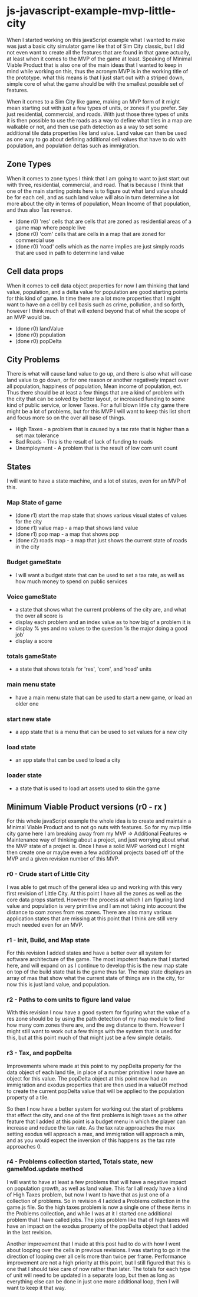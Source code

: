 # js-javascript-example-mvp-little-city

When I started working on this javaScript example what I wanted to make was just a basic city simulator game like that of Sim City classic, but I did not even want to create all the features that are found in that game actually, at least when it comes to the MVP of the game at least. Speaking of Minimal Viable Product that is also one of the main ideas that I wanted to keep in mind while working on this, thus the acronym MVP is in the working title of the prototype. what this means is that I just start out with a striped down, simple core of what the game should be with the smallest possible set of features. 

When it comes to a Sim City like game, making an MVP form of it might mean starting out with just a few types of units, or zones if you prefer. Say just residential, commercial, and roads. With just those three types of units it is then possible to use the roads as a way to define what tiles in a map are walkable or not, and then use path detection as a way to set some additional tile data properties like land value. Land value can then be used as one way to go about defining additional cell values that have to do with population, and population deltas such as immigration.

## Zone Types

When it comes to zone types I think that I am going to want to just start out with three, residential, commercial, and road. That is because I think that one of the main starting points here is to figure out what land value should be for each cell, and as such land value will also in turn determine a lot more about the city in terms of population, Mean Income of that population, and thus also Tax revenue.

* (done r0) 'res' cells that are cells that are zoned as residential areas of a game map where people live
* (done r0) 'com' cells that are cells in a map that are zoned for commercial use
* (done r0) 'road' cells which as the name implies are just simply roads that are used in path to determine land value

## Cell data props

When it comes to cell data object properties for now I am thinking that land value, population, and a delta value for population are good starting points for this kind of game. In time there are a lot more properties that I might want to have on a cell by cell basis such as crime, pollution, and so forth, however I think much of that will extend beyond that of what the scope of an MVP would be.

* (done r0) landValue
* (done r0) population
* (done r0) popDelta

## City Problems

There is what will cause land value to go up, and there is also what will case land value to go down, or for one reason or another negatively impact over all population, happiness of population, Mean income of population, ect. Thus there should be at least a few things that are a kind of problem with the city that can be solved by better layout, or increased funding to some kind of public service, or lower Taxes. For a full blown little city game there might be a lot of problems, but for this MVP I will want to keep this list short and focus more so on the over all base of things.

* High Taxes - a problem that is caused by a tax rate that is higher than a set max tolerance
* Bad Roads - This is the result of lack of funding to roads
* Unemployment - A problem that is the result of low com unit count

## States

I will want to have a state machine, and a lot of states, even for an MVP of this.

### Map State of game
* (done r1) start the map state that shows various visual states of values for the city
* (done r1) value map - a map that shows land value
* (done r1) pop map   - a map that shows pop
* (done r2) roads map - a map that just shows the current state of roads in the city

### Budget gameState
* I will want a budget state that can be used to set a tax rate, as well as how much money to spend on public services

### Voice gameState
* a state that shows what the current problems of the city are, and what the over all score is
* display each problem and an index value as to how big of a problem it is
* display % yes and no values to the question 'is the major doing a good job'
* display a score

### totals gameState
* a state that shows totals for 'res', 'com', and 'road' units

### main menu state
* have a main menu state that can be used to start a new game, or load an older one

### start new state
* a app state that is a menu that can be used to set values for a new city

### load state
* an app state that can be used to load a city

### loader state
* a state that is used to load art assets used to skin the game


## Minimum Viable Product versions (r0 - rx )

For this whole javaScript example the whole idea is to create and maintain a Minimal Viable Product and to not go nuts with features. So for my mvp little city game here I am breaking away from my MVP => Additional Features => Maintenance way of thinking about a project, and just worrying about what the MVP state of a project is. Once I have a solid MVP worked out I might then create one or maybe even a few additional projects based off of the MVP and a given revision number of this MVP.

### r0 - Crude start of Little City

I was able to get much of the general idea up and working with this very first revision of Little City. At this point I have all the zones as well as the core data props started. However the process at which I am figuring land value and population is very primitive and I am not taking into account the distance to com zones from res zones. There are also many various application states that are missing at this point that I think are still very much needed even for an MVP.

### r1 - Init, Build, and Map state

For this revision I added states and have a better over all system for software architecture of the game. The most impotent feature that I started here, and will expand on as I continue to develop this is the new map state on top of the build state that is the game thus far. The map state displays an array of mas that show what the current state of things are in the city, for now this is just land value, and population.

### r2 - Paths to com units to figure land value

With this revision I now have a good system for figuring what the value of a res zone should be by using the path detection of my map module to find how many com zones there are, and the avg distance to them. However I might still want to work out a few things with the system that is used for this, but at this point much of that might just be a few simple details.

### r3 - Tax, and popDelta

Improvements where made at this point to my popDelta property for the data object of each land tile, in place of a number primitive I now have an object for this value. The popDelta object at this point now had an immigration and exodus properties that are then used in a valueOf method to create the current popDelta value that will be applied to the population property of a tile.

So then I now have a better system for working out the start of problems that effect the city, and one of the first problems is high taxes as the other feature that I added at this point is a budget menu in which the player can increase and reduce the tax rate. As the tax rate approaches the max setting exodus will approach a max, and immigration will approach a min, and as you would expect the inversion of this happens as the tax rate approaches 0.


### r4 - Problems collection started, Totals state, new gameMod.update method

I will want to have at least a few problems that will have a negative impact on population growth, as well as land value. This far I all ready have a kind of High Taxes problem, but now I want to have that as just one of a collection of problems. So in revision 4 I added a Problems collection in the game.js file. So the high taxes problem is now a single one of these items in the Problems collection, and while I was at it I started one additional problem that I have called jobs. The jobs problem like that of high taxes will have an impact on the exodus property of the popDelta object that I added in the last revision.

Another improvement that I made at this post had to do with how I went about looping over the cells in previous revisions. I was starting to go in the direction of looping over all cells more than twice per frame. Performance improvement are not a high priority at this point, but I still figured that this is one that I should take care of now rather than later. The totals for each type of unit will need to be updated in a separate loop, but then as long as everything else can be done in just one more additional loop, then I will want to keep it that way.